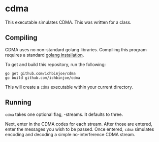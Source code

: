 # cdma

This executable simulates CDMA. This was written for a class.

## Compiling

CDMA uses no non-standard golang libraries. Compiling this program requires a
standard [golang installation](https://golang.org/doc/install).

To get and build this repository, run the following:

```
go get github.com/ichbinjoe/cdma
go build github.com/ichbinjoe/cdma
```

This will create a `cdma` executable within your current directory.

## Running

`cdma` takes one optional flag, -streams. It defaults to three.

Next, enter in the CDMA codes for each stream. After those are entered, enter
the messages you wish to be passed. Once entered, `cdma` simulates encoding and
decoding a simple no-interference CDMA stream.
